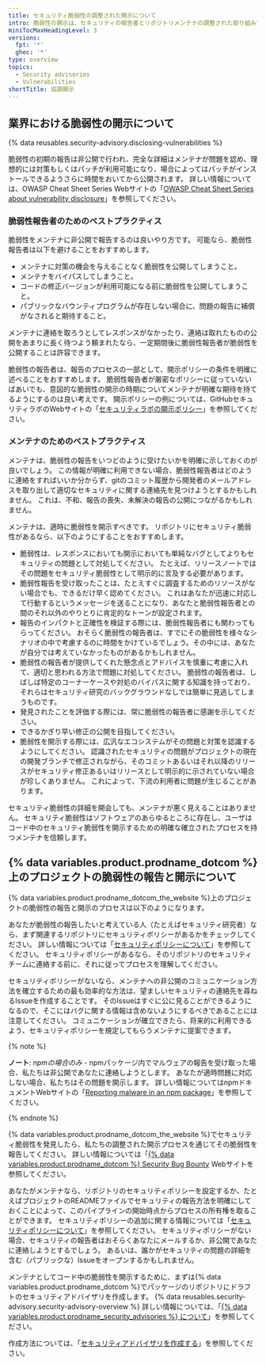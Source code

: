 ```yaml
---
title: セキュリティ脆弱性の調整された開示について
intro: 脆弱性の開示は、セキュリティの報告者とリポジトリメンテナの調整された取り組みです。
miniTocMaxHeadingLevel: 3
versions:
  fpt: '*'
  ghec: '*'
type: overview
topics:
  - Security advisories
  - Vulnerabilities
shortTitle: 協調開示
---
```


## 業界における脆弱性の開示について

{% data reusables.security-advisory.disclosing-vulnerabilities %}

脆弱性の初期の報告は非公開で行われ、完全な詳細はメンテナが問題を認め、理想的には対策もしくはパッチが利用可能になり、場合によってはパッチがインストールできるようさらに時間をおいてから公開されます。 詳しい情報については、OWASP Cheat Sheet Series Webサイトの「[OWASP Cheat Sheet Series about vulnerability disclosure](https://cheatsheetseries.owasp.org/cheatsheets/Vulnerability_Disclosure_Cheat_Sheet.html#commercial-and-open-source-software)」を参照してください。

### 脆弱性報告者のためのベストプラクティス

脆弱性をメンテナに非公開で報告するのは良いやり方です。 可能なら、脆弱性報告者は以下を避けることをおすすめします。
- メンテナに対策の機会を与えることなく脆弱性を公開してしまうこと。
- メンテナをバイパスしてしまうこと。
- コードの修正バージョンが利用可能になる前に脆弱性を公開してしまうこと。
- パブリックなバウンティプログラムが存在しない場合に、問題の報告に補償がなされると期待すること。

メンテナに連絡を取ろうとしてレスポンスがなかったり、連絡は取れたものの公開をあまりに長く待つよう頼まれたなら、一定期間後に脆弱性報告者が脆弱性を公開することは許容できます。

脆弱性の報告者は、報告のプロセスの一部として、開示ポリシーの条件を明確に述べることをおすすめします。 脆弱性報告者が厳密なポリシーに従っていないばあいでも、意図的な脆弱性の開示の時期についてメンテナが明確な期待を持てるようにするのは良い考えです。 開示ポリシーの例については、GitHubセキュリティラボのWebサイトの「[セキュリティラボの開示ポリシー](https://securitylab.github.com/advisories#policy)」を参照してください。

### メンテナのためのベストプラクティス

メンテナは、脆弱性の報告をいつどのように受けたいかを明確に示しておくのが良いでしょう。 この情報が明確に利用できない場合、脆弱性報告者はどのように連絡をすればいいか分からず、gitのコミット履歴から開発者のメールアドレスを取り出して適切なセキュリティに関する連絡先を見つけようとするかもしれません。 これは、不和、報告の喪失、未解決の報告の公開につながるかもしれません。

メンテナは、適時に脆弱性を開示すべきです。 リポジトリにセキュリティ脆弱性があるなら、以下のようにすることをおすすめします。
- 脆弱性は、レスポンスにおいても開示においても単純なバグとしてよりもセキュリティの問題として対処してください。 たとえば、リリースノートではその問題をセキュリティ脆弱性として明示的に言及する必要があります。
- 脆弱性報告を受け取ったことは、たとえすぐに調査するためのリソースがない場合でも、できるだけ早く認めてください。 これはあなたが迅速に対応して行動するというメッセージを送ることになり、あなたと脆弱性報告者との間のそれ以外のやりとりに肯定的なトーンが設定されます。
- 報告のインパクトと正確性を検証する際には、脆弱性報告者にも関わってもらってください。 おそらく脆弱性の報告者は、すでにその脆弱性を様々なシナリオの中で考慮するのに時間をかけているでしょう。その中には、あなたが自分では考えていなかったものがあるかもしれません。
- 脆弱性の報告者が提供してくれた懸念点とアドバイスを慎重に考慮に入れて、適切と思われる方法で問題に対処してください。 脆弱性の報告者は、しばしば特定のコーナーケースや対処のバイパスに関する知識を持っており、それらはセキュリティ研究のバックグラウンドなしでは簡単に見逃してしまうものです。
- 発見されたことを評価する際には、常に脆弱性の報告者に感謝を示してください。
- できるかぎり早い修正の公開を目指してください。
- 脆弱性を開示する際には、広汎なエコシステムがその問題と対策を認識するようにしてください。 認識されたセキュリティの問題がプロジェクトの現在の開発ブランチで修正されながら、そのコミットあるいはそれ以降のリリースがセキュリティ修正あるいはリリースとして明示的に示されていない場合が珍しくありません。 これによって、下流の利用者に問題が生じることがあります。

セキュリティ脆弱性の詳細を開会しても、メンテナが悪く見えることはありません。 セキュリティ脆弱性はソフトウェアのあらゆるところに存在し、ユーザはコード中のセキュリティ脆弱性を開示するための明確な確立されたプロセスを持つメンテナを信頼します。

## {% data variables.product.prodname_dotcom %}上のプロジェクトの脆弱性の報告と開示について

{% data variables.product.prodname_dotcom_the_website %}上のプロジェクトの脆弱性の報告と開示のプロセスは以下のようになります。

 あなたが脆弱性の報告したいと考えている人（たとえばセキュリティ研究者）なら、まず関連するリポジトリにセキュリティポリシーがあるかをチェックしてください。 詳しい情報については「[セキュリティポリシーについて](/code-security/getting-started/adding-a-security-policy-to-your-repository#about-security-policies)」を参照してください。 セキュリティポリシーがあるなら、そのリポジトリのセキュリティチームに連絡する前に、それに従ってプロセスを理解してください。

 セキュリティポリシーがないなら、メンテナへの非公開のコミュニケーション方法を確立するための最も効率的な方法は、望ましいセキュリティの連絡先を尋ねるIssueを作成することです。 そのIssueはすぐに公に見ることができるようになるので、そこにはバグに関する情報は含めないようにするべきであることには注意してください。 コミュニケーションが確立できたら、将来的に利用できるよう、セキュリティポリシーを規定してもらうメンテナに提案できます。

{% note %}

**ノート**: _npmの場合のみ_ - npmパッケージ内でマルウェアの報告を受け取った場合、私たちは非公開であなたに連絡しようとします。 あなたが適時問題に対応しない場合、私たちはその問題を開示します。 詳しい情報についてはnpmドキュメントWebサイトの「[Reporting malware in an npm package](https://docs.npmjs.com/reporting-malware-in-an-npm-package)」を参照してください。

{% endnote %}

 {% data variables.product.prodname_dotcom_the_website %}でセキュリティ脆弱性を発見したら、私たちの調整された開示プロセスを通じてその脆弱性を報告してください。 詳しい情報については「[{% data variables.product.prodname_dotcom %} Security Bug Bounty](https://bounty.github.com/) Webサイトを参照してください。

 あなたがメンテナなら、リポジトリのセキュリティポリシーを設定するか、たとえばプロジェクトのREADMEファイルでセキュリティの報告方法を明確にしておくことによって、このパイプラインの開始時点からプロセスの所有権を取ることができます。 セキュリティポリシーの追加に関する情報については「[セキュリティポリシーについて](/code-security/getting-started/adding-a-security-policy-to-your-repository#about-security-policies)」を参照してください。 セキュリティポリシーがない場合、セキュリティの報告者はおそらくあなたにメールするか、非公開であなたに連絡しようとするでしょう。 あるいは、誰かがセキュリティの問題の詳細を含む（パブリックな）Issueをオープンするかもしれません。

 メンテナとしてコード中の脆弱性を開示するために、まずは{% data variables.product.prodname_dotcom %}でパッケージのリポジトリにドラフトのセキュリティアドバイザリを作成します。 {% data reusables.security-advisory.security-advisory-overview %} 詳しい情報については、「[{% data variables.product.prodname_security_advisories %} について](/github/managing-security-vulnerabilities/about-github-security-advisories)」を参照してください。


 作成方法については、「[セキュリティアドバイザリを作成する](/github/managing-security-vulnerabilities/creating-a-security-advisory)」を参照してください。
